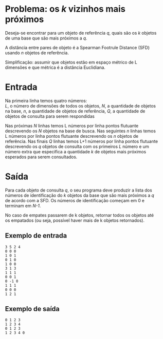 
# Problema: os *k* vizinhos mais próximos

Deseja-se encontrar para um objeto de referência *q*, quais são os *k* objetos de uma base que são mais próximos a *q*.

A distância entre pares de objeto é a Spearman Footrule Distance (SFD) usando *n* objetos de referência.

Simplificação: assumir que objetos estão em espaço métrico de L dimensões e que métrica é a distância Euclidiana.

# Entrada

Na primeira linha temos quatro números:  
  *L*, o número de dimensões de todos os objetos,
  *N*, a quantidade de objetos na base, 
  *n*, a quantidade de objetos de referência,
  *Q*, a quantidade de objetos de consulta para serem respondidas 

Nas próximas *N* linhas temos L números por linha pontos flutuante descrevendo os *N* objetos na base de busca.
Nas seguintes *n* linhas temos L números por linha pontos flutuante descrevendo os *n* objetos de referência.
Nas finais *Q* linhas temos L+1 números por linha pontos flutuante descrevendo os *q* objetos de consulta com os primeiros *L* número e um número extra que especifica a quantidade *k* de objetos mais próximos esperados para serem consultados.

# Saída

Para cada objeto de consulta *q*, o seu programa deve produzir a lista dos números de identificação do *k* objetos da base que são mais próximos a *q* de acordo com a SFD. Os números de identificação começam em 0 e terminam em *N-1*.

No caso de empates passarem de k objetos, retornar todos os objetos até os empatados (ou seja, possível haver mais de k objetos retornados).

## Exemplo de entrada

```
3 5 2 4
0 0 0
1 0 1
0 1 0
1 0 0 
3 1 3
1 1 1
0 0 1
0 -1 0
1 1 1
0 0 0
1 2 1
```

## Exemplo de saída

```
0 1 2 3
1 2 3 4
0 1 2 3
1 2 3 4 0
```

